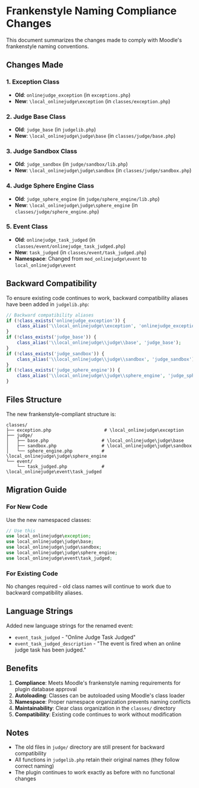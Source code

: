 # Frankenstyle Naming Compliance Changes

This document summarizes the changes made to comply with Moodle's frankenstyle naming conventions.

## Changes Made

### 1. Exception Class
- **Old**: `onlinejudge_exception` (in `exceptions.php`)
- **New**: `\local_onlinejudge\exception` (in `classes/exception.php`)

### 2. Judge Base Class
- **Old**: `judge_base` (in `judgelib.php`)
- **New**: `\local_onlinejudge\judge\base` (in `classes/judge/base.php`)

### 3. Judge Sandbox Class
- **Old**: `judge_sandbox` (in `judge/sandbox/lib.php`)
- **New**: `\local_onlinejudge\judge\sandbox` (in `classes/judge/sandbox.php`)

### 4. Judge Sphere Engine Class
- **Old**: `judge_sphere_engine` (in `judge/sphere_engine/lib.php`)
- **New**: `\local_onlinejudge\judge\sphere_engine` (in `classes/judge/sphere_engine.php`)

### 5. Event Class
- **Old**: `onlinejudge_task_judged` (in `classes/event/onlinejudge_task_judged.php`)
- **New**: `task_judged` (in `classes/event/task_judged.php`)
- **Namespace**: Changed from `mod_onlinejudge\event` to `local_onlinejudge\event`

## Backward Compatibility

To ensure existing code continues to work, backward compatibility aliases have been added in `judgelib.php`:

```php
// Backward compatibility aliases
if (!class_exists('onlinejudge_exception')) {
    class_alias('\\local_onlinejudge\\exception', 'onlinejudge_exception');
}
if (!class_exists('judge_base')) {
    class_alias('\\local_onlinejudge\\judge\\base', 'judge_base');
}
if (!class_exists('judge_sandbox')) {
    class_alias('\\local_onlinejudge\\judge\\sandbox', 'judge_sandbox');
}
if (!class_exists('judge_sphere_engine')) {
    class_alias('\\local_onlinejudge\\judge\\sphere_engine', 'judge_sphere_engine');
}
```

## Files Structure

The new frankenstyle-compliant structure is:

```
classes/
├── exception.php                    # \local_onlinejudge\exception
├── judge/
│   ├── base.php                    # \local_onlinejudge\judge\base
│   ├── sandbox.php                 # \local_onlinejudge\judge\sandbox
│   └── sphere_engine.php           # \local_onlinejudge\judge\sphere_engine
└── event/
    └── task_judged.php             # \local_onlinejudge\event\task_judged
```

## Migration Guide

### For New Code
Use the new namespaced classes:
```php
// Use this
use local_onlinejudge\exception;
use local_onlinejudge\judge\base;
use local_onlinejudge\judge\sandbox;
use local_onlinejudge\judge\sphere_engine;
use local_onlinejudge\event\task_judged;
```

### For Existing Code
No changes required - old class names will continue to work due to backward compatibility aliases.

## Language Strings

Added new language strings for the renamed event:
- `event_task_judged` - "Online Judge Task Judged"
- `event_task_judged_description` - "The event is fired when an online judge task has been judged."

## Benefits

1. **Compliance**: Meets Moodle's frankenstyle naming requirements for plugin database approval
2. **Autoloading**: Classes can be autoloaded using Moodle's class loader
3. **Namespace**: Proper namespace organization prevents naming conflicts
4. **Maintainability**: Clear class organization in the `classes/` directory
5. **Compatibility**: Existing code continues to work without modification

## Notes

- The old files in `judge/` directory are still present for backward compatibility
- All functions in `judgelib.php` retain their original names (they follow correct naming)
- The plugin continues to work exactly as before with no functional changes